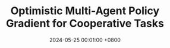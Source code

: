 ---
title:          "Optimistic Multi-Agent Policy Gradient for Cooperative Tasks"
date:           2024-05-25 00:01:00 +0800
selected:       true
pub:            "International Conference on Machine Learning (ICML)"
pub_date:       "2024"
# abstract: >-
#   Photo by Dessy Dimcheva on Unsplash. Viverra nibh cras pulvinar mattis nunc sed. Quam quisque id diam vel quam elementum pulvinar etiam. Ac felis donec et odio pellentesque. Ligula ullamcorper malesuada proin libero nunc consequat interdum varius sit. A pellentesque sit amet porttitor eget. Magna fermentum iaculis eu non diam phasellus vestibulum lorem sed.

cover:          /assets/images/covers/optimistic_marl.gif
authors:
  - Wenshuai Zhao
  - Yi Zhao
  - Zhiyuan Li
  - Juho Kannala
  - Joni Pajarinen
links:
  Paper: https://arxiv.org/abs/2311.01953
  Code: https://github.com/wenshuaizhao/optimappo
  Website: https://wenshuaizhao.github.io/optimappo/
  # Unsplash: https://unsplash.com/photos/orange-fruit-on-white-table-cloth-ISX_imp8t1o
---